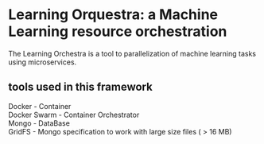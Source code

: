 # Learning Orquestra: a Machine Learning resource orchestration

The Learning Orchestra is a tool to parallelization of machine learning tasks using microservices.

## tools used in this framework

Docker - Container \
Docker Swarm - Container Orchestrator \
Mongo - DataBase \
GridFS - Mongo specification to work with large size files ( > 16 MB)
